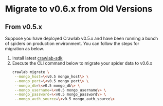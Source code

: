 # Migrate to v0.6.x from Old Versions

## From v0.5.x

Suppose you have deployed Crawlab v0.5.x and have been running a bunch of spiders on production environment. You can
follow the steps for migration as below.

1. Install latest [crawlab-sdk](https://pypi.org/project/crawlab-sdk/#history)
2. Execute the CLI command below to migrate your spider data to v0.6.x
   ```bash
   crawlab migrate \
    --mongo_host=\<v0.5 mongo_host\> \
    --mongo_port=\<v0.5 mongo_port\> \
    --mongo_db=\<v0.5 mongo_db\> \
    --mongo_username=\<v0.5 mongo_username\> \
    --mongo_password=\<v0.5 mongo_password\> \
    --mongo_auth_source=\<v0.5 mongo_auth_source\>
   ```